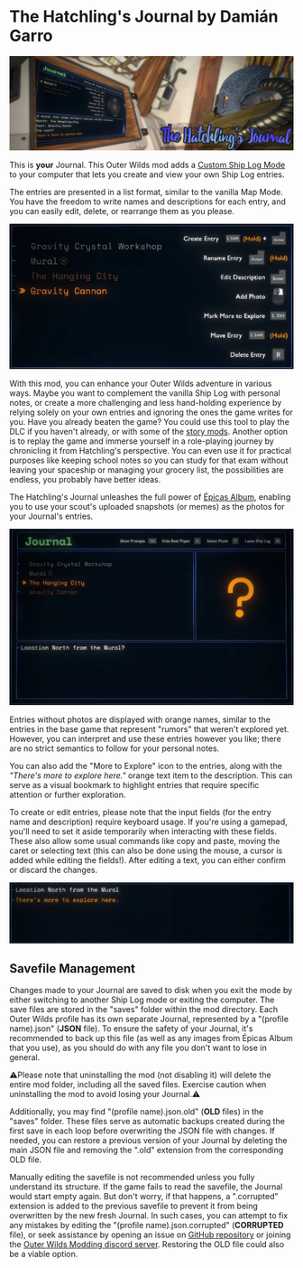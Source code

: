 # The Hatchling's Journal by Damián Garro

![thumbnail](images/thumbnail.jpg)

This is **your** Journal. This Outer Wilds mod adds a [Custom Ship Log Mode](https://outerwildsmods.com/mods/customshiplogmodes/) to your computer that lets you create and view your own Ship Log entries.

The entries are presented in a list format, similar to the vanilla Map Mode. You have the freedom to write names and descriptions for each entry, and you can easily edit, delete, or rearrange them as you please.

![entries-example](images/entries-example.webp)

With this mod, you can enhance your Outer Wilds adventure in various ways. Maybe you want to complement the vanilla Ship Log with personal notes, or create a more challenging and less hand-holding experience by relying solely on your own entries and ignoring the ones the game writes for you. Have you already beaten the game? You could use this tool to play the DLC if you haven't already, or with some of the [story mods](https://outerwildsmods.com/mods/?tag=story). Another option is to replay the game and immerse yourself in a role-playing journey by chronicling it from Hatchling's perspective. You can even use it for practical purposes like keeping school notes so you can study for that exam without leaving your spaceship or managing your grocery list, the possibilities are endless, you probably have better ideas.

The Hatchling's Journal unleashes the full power of [Épicas Album](https://outerwildsmods.com/mods/picasalbum/), enabling you to use your scout's uploaded snapshots (or memes) as the photos for your Journal's entries.

![epicas-example](images/epicas-example.webp)

Entries without photos are displayed with orange names, similar to the entries in the base game that represent "rumors" that weren't explored yet. However, you can interpret and use these entries however you like; there are no strict semantics to follow for your personal notes.

You can also add the "More to Explore" icon to the entries, along with the  *"There's more to explore here."* orange text item to the description. This can serve as a visual bookmark to highlight entries that require specific attention or further exploration.

To create or edit entries, please note that the input fields (for the entry name and description) require keyboard usage. If you're using a gamepad, you'll need to set it aside temporarily when interacting with these fields. These also allow some usual commands like copy and paste, moving the caret or selecting text (this can also be done using the mouse, a cursor is added while editing the fields!). After editing a text, you can either confirm or discard the changes.

![input-example](images/input-example.webp)

## Savefile Management

Changes made to your Journal are saved to disk when you exit the mode by either switching to another Ship Log mode or exiting the computer. The save files are stored in the "saves" folder within the mod directory. Each Outer Wilds profile has its own separate Journal, represented by a "(profile name).json" (**JSON** file). To ensure the safety of your Journal, it's recommended to back up this file (as well as any images from Épicas Album that you use), as you should do with any file you don't want to lose in general.

⚠️Please note that uninstalling the mod (not disabling it) will delete the entire mod folder, including all the saved files. Exercise caution when uninstalling the mod to avoid losing your Journal.⚠️

Additionally, you may find "(profile name).json.old" (**OLD** files) in the "saves" folder. These files serve as automatic backups created during the first save in each loop before overwriting the JSON file with changes. If needed, you can restore a previous version of your Journal by deleting the main JSON file and removing the ".old" extension from the corresponding OLD file.

Manually editing the savefile is not recommended unless you fully understand its structure. If the game fails to read the savefile, the Journal would start empty again. But don't worry, if that happens, a ".corrupted" extension is added to the previous savefile to prevent it from being overwritten by the new fresh Journal.  In such cases, you can attempt to fix any mistakes by editing the "(profile name).json.corrupted" (**CORRUPTED** file), or seek assistance by opening an issue on [GitHub repository](https://github.com/dgarroDC/Journal/issues) or joining the [Outer Wilds Modding discord server](https://discord.gg/CRfxGWJG24). Restoring the OLD file could also be a viable option.
